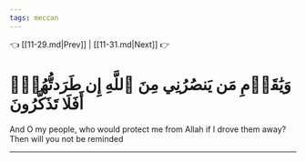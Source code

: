 ```yaml
---
tags: meccan
---
```


👈 [[11-29.md|Prev]] | [[11-31.md|Next]] 👉

# وَيَٰقَوۡمِ مَن يَنصُرُنِي مِنَ ٱللَّهِ إِن طَرَدتُّهُمۡۚ أَفَلَا تَذَكَّرُونَ

And O my people, who would protect me from Allah if I drove them away? Then will you not be reminded

---

